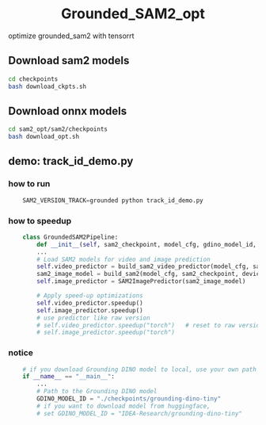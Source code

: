 <div align="center">

# Grounded_SAM2_opt

</div>
optimize grounded_sam2 with tensorrt

## Download sam2 models

```bash
cd checkpoints
bash download_ckpts.sh 
```

## Download onnx models

```bash
cd sam2_opt/sam2/checkpoints
bash download_opt.sh
```
## demo: track_id_demo.py
### how to run
```python
    SAM2_VERSION_TRACK=grounded python track_id_demo.py
```
### how to speedup
```python
    class GroundedSAM2Pipeline:
        def __init__(self, sam2_checkpoint, model_cfg, gdino_model_id, text_query="person.", device="cuda"):
        ...
        # Load SAM2 models for video and image prediction
        self.video_predictor = build_sam2_video_predictor(model_cfg, sam2_checkpoint)
        sam2_image_model = build_sam2(model_cfg, sam2_checkpoint, device=self.device)
        self.image_predictor = SAM2ImagePredictor(sam2_image_model)

        # Apply speed-up optimizations
        self.video_predictor.speedup()
        self.image_predictor.speedup()
        # use predictor like raw version
        # self.video_predictor.speedup("torch")   # reset to raw version, which support other model version, such as tiny
        # self.image_predictor.speedup("torch")
```

### notice
```python
    # if you download Grounding DINO model to local, use your own path here.
    if __name__ == "__main__":
        ...
        # Path to the Grounding DINO model
        GDINO_MODEL_ID = "./checkpoints/grounding-dino-tiny"
        # if you want to download model from huggingface,
        # set GDINO_MODEL_ID = "IDEA-Research/grounding-dino-tiny"
```